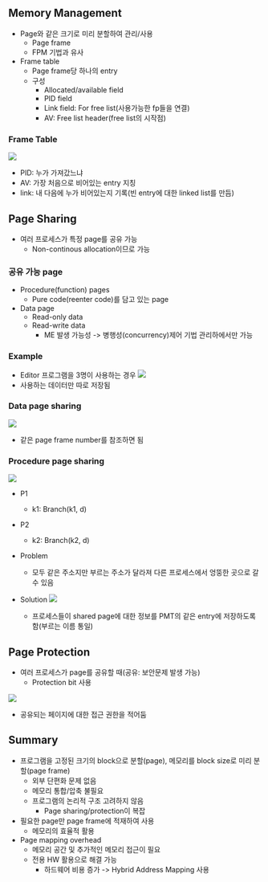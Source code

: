## Memory Management
- Page와 같은 크기로 미리 분할하여 관리/사용
  - Page frame
  - FPM 기법과 유사
- Frame table
  - Page frame당 하나의 entry
  - 구성
    - Allocated/available field
    - PID field
    - Link field: For free list(사용가능한 fp들을 연결)
    - AV: Free list header(free list의 시작점)
### Frame Table
![](https://images.velog.io/images/langssi/post/33a51696-a713-4fb5-be09-b2be0d415b1b/image.png)
- PID: 누가 가져갔느냐
- AV: 가장 처음으로 비어있는 entry 지칭
- link: 내 다음에 누가 비어있는지 기록(빈 entry에 대한 linked list를 만듬)

## Page Sharing
- 여러 프로세스가 특정 page를 공유 가능
  - Non-continous allocation이므로 가능
### 공유 가능 page
- Procedure(function) pages
  - Pure code(reenter code)를 담고 있는 page
- Data page
  - Read-only data
  - Read-write data
     - ME 발생 가능성 -> 병행성(concurrency)제어 기법 관리하에서만 가능
### Example
- Editor 프로그램을 3명이 사용하는 경우
![](https://images.velog.io/images/langssi/post/9caf8759-d306-4518-9eaa-4313a642caac/image.png)
- 사용하는 데이터만 따로 저장됨

### Data page sharing
![](https://images.velog.io/images/langssi/post/af42ada3-3b6c-4020-bfd0-f76514f72c3d/image.png)
- 같은 page frame number를 참조하면 됨

### Procedure page sharing
![](https://images.velog.io/images/langssi/post/beb47879-212d-4722-ab6d-cda9adefa8f8/image.png)
- P1
  - k1: Branch(k1, d)
- P2
  - k2: Branch(k2, d)
- Problem
  - 모두 같은 주소지만 부르는 주소가 달라져 다른 프로세스에서 엉뚱한 곳으로 갈 수 있음

- Solution
  ![](https://images.velog.io/images/langssi/post/000c7a13-4379-4c6c-84eb-31fd02a03f6a/image.png)
  - 프로세스들이 shared page에 대한 정보를 PMT의 같은 entry에 저장하도록 함(부르는 이름 통일)
  
## Page Protection
- 여러 프로세스가 page를 공유할 때(공유: 보안문제 발생 가능)
  - Protection bit 사용


![](https://images.velog.io/images/langssi/post/ab2320a2-c1ce-48eb-a147-dc0220dfe5bb/image.png)
- 공유되는 페이지에 대한 접근 권한을 적어둠

## Summary
- 프로그램을 고정된 크기의 block으로 분할(page), 메모리를 block size로 미리 분할(page frame)
  - 외부 단편화 문제 없음
  - 메모리 통합/압축 불필요
  - 프로그램의 논리적 구조 고려하지 않음 
    - Page sharing/protection이 복잡
- 필요한 page만 page frame에 적재하여 사용
  - 메모리의 효율적 활용
- Page mapping overhead
  - 메모리 공간 및 추가적인 메모리 접근이 필요
  - 전용 HW 활용으로 해결 가능
    - 하드웨어 비용 증가 -> Hybrid Address Mapping 사용
  
